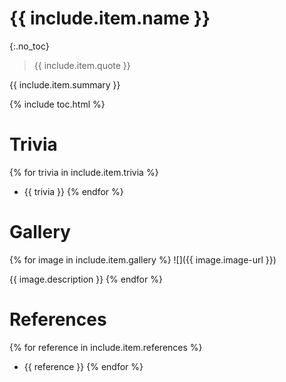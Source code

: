 # {{ include.item.name }}
{:.no_toc}

> {{ include.item.quote }}

{{ include.item.summary }}

{% include toc.html %}

# Trivia
{% for trivia in include.item.trivia %}
  * {{ trivia }}
{% endfor %}

# Gallery
{% for image in include.item.gallery %}
  ![]({{ image.image-url }})

  {{ image.description }}
{% endfor %}

# References
{% for reference in include.item.references %}
  * {{ reference }}
{% endfor %}
